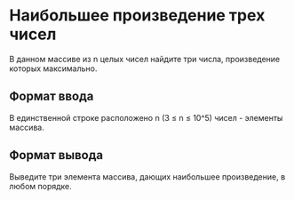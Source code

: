 # Наибольшее произведение трех чисел

В данном массиве из n целых чисел найдите три числа, произведение которых максимально.

## Формат ввода
В единственной строке расположено n (3 ≤ n ≤ 10^5) чисел - элементы массива.

## Формат вывода
Выведите три элемента массива, дающих наибольшее произведение, в любом порядке.